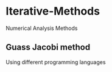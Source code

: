 # Iterative-Methods
Numerical Analysis Methods
## Guass Jacobi method
Using different programming languages
